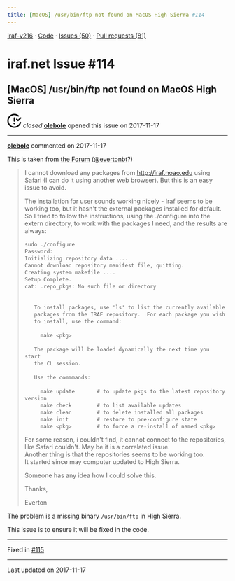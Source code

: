 ```yaml
---
title: [MacOS] /usr/bin/ftp not found on MacOS High Sierra #114
---
```


[iraf-v216](/iraf-v216) · [Code](https://github.com/iraf-community/iraf/tree/iraf-v216) · [Issues (50)](/iraf-v216/issues) · [Pull requests (81)](/iraf-v216/issues/pulls)

# iraf.net Issue #114
## [MacOS] /usr/bin/ftp not found on MacOS High Sierra
![closed](issue-closed.svg) *closed* **[olebole](https://github.com/olebole)** opened this issue on 2017-11-17

- - - -

**[olebole](https://github.com/olebole)** commented on 2017-11-17

This is taken from [the Forum](https://iraf.net/forum/viewtopic.php?showtopic=1469719) ([@evertonbt](https://github.com/evertonbt)?)
  
> I cannot download any packages from http://iraf.noao.edu using Safari (I can do it using another web browser). But this is an easy issue to avoid.  
>  
> The installation for user sounds working nicely - Iraf seems to be working too, but it hasn't the external packages installed for default. So I tried to follow the instructions, using the ./configure into the extern directory, to work with the packages I need, and the results are always:  
>```   
> sudo ./configure  
> Password:  
> Initializing repository data ....  
> Cannot download repository manifest file, quitting.  
> Creating system makefile ....  
> Setup Complete.  
> cat: .repo_pkgs: No such file or directory  
>  
>  
>    To install packages, use 'ls' to list the currently available  
>    packages from the IRAF repository.  For each package you wish  
>    to install, use the command:  
>  
>      make <pkg>  
>  
>    The package will be loaded dynamically the next time you start  
>    the CL session.  
>  
>    Use the commmands:  
>  
>      make update       # to update pkgs to the latest repository version  
>      make check        # to list available updates  
>      make clean        # to delete installed all packages  
>      make init         # restore to pre-configure state  
>      make <pkg>        # to force a re-install of named <pkg>  
>```  
> For some reason, i couldn't find, it cannot connect to the repositories, like Safari couldn't. May be it is a correlated issue.  
> Another thing is that the repositories seems to be working too.  
> It started since may computer updated to High Sierra.  
>   
> Someone has any idea how I could solve this.  
>  
> Thanks,  
>  
> Everton   
  
The problem is a missing binary `/usr/bin/ftp` in High Sierra.  
  
This issue is to ensure it will be fixed in the code.

- - - -

Fixed in [#115](https://iraf-community.github.io/iraf-v216/issues/115)

- - - -

Last updated on 2017-11-17
